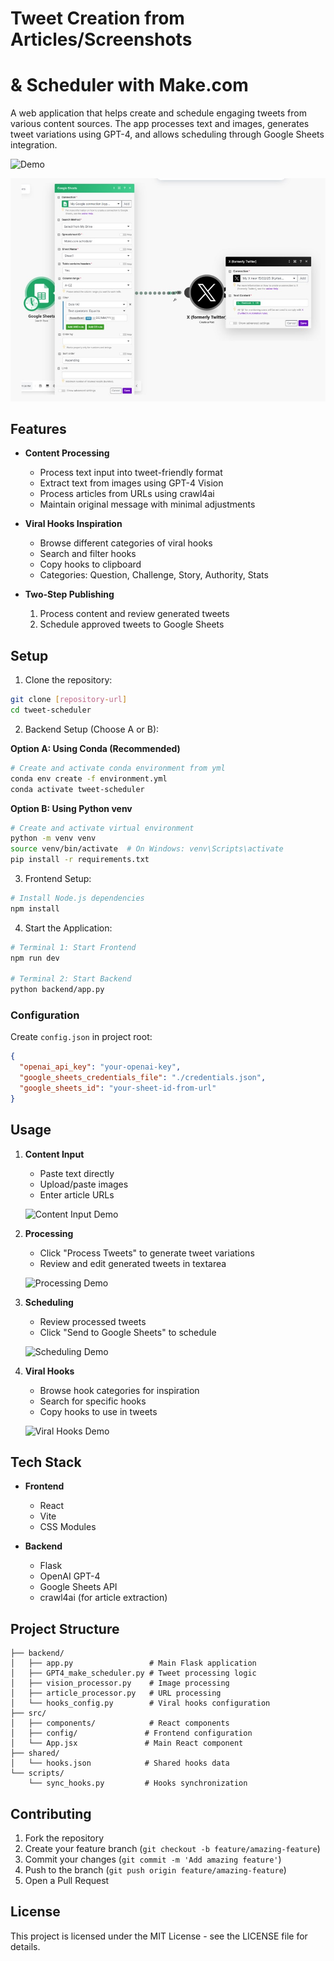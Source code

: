 # Tweet Creation from Articles/Screenshots
# & Scheduler with Make.com


A web application that helps create and schedule engaging tweets from various content sources. The app processes text and images, generates tweet variations using GPT-4, and allows scheduling through Google Sheets integration.


![Demo](images/Media1.gif)


![Demo](images/make.jpg)


## Features

- **Content Processing**
  - Process text input into tweet-friendly format
  - Extract text from images using GPT-4 Vision
  - Process articles from URLs using crawl4ai
  - Maintain original message with minimal adjustments

- **Viral Hooks Inspiration**
  - Browse different categories of viral hooks
  - Search and filter hooks
  - Copy hooks to clipboard
  - Categories: Question, Challenge, Story, Authority, Stats

- **Two-Step Publishing**
  1. Process content and review generated tweets
  2. Schedule approved tweets to Google Sheets

## Setup

1. Clone the repository:
```bash
git clone [repository-url]
cd tweet-scheduler
```

2. Backend Setup (Choose A or B):

**Option A: Using Conda (Recommended)**
```bash
# Create and activate conda environment from yml
conda env create -f environment.yml
conda activate tweet-scheduler
```

**Option B: Using Python venv**
```bash
# Create and activate virtual environment
python -m venv venv
source venv/bin/activate  # On Windows: venv\Scripts\activate
pip install -r requirements.txt
```

3. Frontend Setup:
```bash
# Install Node.js dependencies
npm install
```

4. Start the Application:
```bash
# Terminal 1: Start Frontend
npm run dev

# Terminal 2: Start Backend
python backend/app.py
```

### Configuration

Create `config.json` in project root:
```json
{
  "openai_api_key": "your-openai-key",
  "google_sheets_credentials_file": "./credentials.json",
  "google_sheets_id": "your-sheet-id-from-url"
}
```

## Usage

1. **Content Input**
   - Paste text directly
   - Upload/paste images
   - Enter article URLs

   ![Content Input Demo](images/video%201.gif)

2. **Processing**
   - Click "Process Tweets" to generate tweet variations
   - Review and edit generated tweets in textarea

   ![Processing Demo](images/processing.png)

3. **Scheduling**
   - Review processed tweets
   - Click "Send to Google Sheets" to schedule

   ![Scheduling Demo](images/scheduling.png)

4. **Viral Hooks**
   - Browse hook categories for inspiration
   - Search for specific hooks
   - Copy hooks to use in tweets

   ![Viral Hooks Demo](images/hooks.png)

## Tech Stack

- **Frontend**
  - React
  - Vite
  - CSS Modules

- **Backend**
  - Flask
  - OpenAI GPT-4
  - Google Sheets API
  - crawl4ai (for article extraction)

## Project Structure

```
├── backend/
│   ├── app.py                 # Main Flask application
│   ├── GPT4_make_scheduler.py # Tweet processing logic
│   ├── vision_processor.py    # Image processing
│   ├── article_processor.py   # URL processing
│   └── hooks_config.py        # Viral hooks configuration
├── src/
│   ├── components/            # React components
│   ├── config/               # Frontend configuration
│   └── App.jsx               # Main React component
├── shared/
│   └── hooks.json            # Shared hooks data
└── scripts/
    └── sync_hooks.py         # Hooks synchronization
```

## Contributing

1. Fork the repository
2. Create your feature branch (`git checkout -b feature/amazing-feature`)
3. Commit your changes (`git commit -m 'Add amazing feature'`)
4. Push to the branch (`git push origin feature/amazing-feature`)
5. Open a Pull Request

## License

This project is licensed under the MIT License - see the LICENSE file for details.
